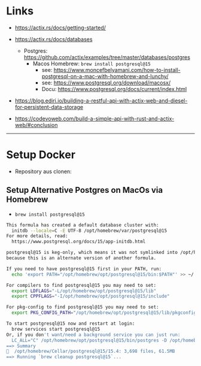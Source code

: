 
# Links

* https://actix.rs/docs/getting-started/
* https://actix.rs/docs/databases
    + Postgres: https://github.com/actix/examples/tree/master/databases/postgres
        - Macos Homebrew:  `brew install postgresql@15`
            - see: https://www.moncefbelyamani.com/how-to-install-postgresql-on-a-mac-with-homebrew-and-lunchy/
            - see:  https://www.postgresql.org/download/macosx/
            - Docu: https://www.postgresql.org/docs/current/index.html
            

* https://blog.ediri.io/building-a-restful-api-with-actix-web-and-diesel-for-persistent-data-storage

* https://codevoweb.com/build-a-simple-api-with-rust-and-actix-web/#conclusion

---

# Setup Docker

* Repository aus clonen: 

## Setup Alternative Postgres on MacOs via Homebrew

* `brew install postgresql@15`

```bash
This formula has created a default database cluster with:
  initdb --locale=C -E UTF-8 /opt/homebrew/var/postgresql@15
For more details, read:
  https://www.postgresql.org/docs/15/app-initdb.html

postgresql@15 is keg-only, which means it was not symlinked into /opt/homebrew,
because this is an alternate version of another formula.

If you need to have postgresql@15 first in your PATH, run:
  echo 'export PATH="/opt/homebrew/opt/postgresql@15/bin:$PATH"' >> ~/.zshrc

For compilers to find postgresql@15 you may need to set:
  export LDFLAGS="-L/opt/homebrew/opt/postgresql@15/lib"
  export CPPFLAGS="-I/opt/homebrew/opt/postgresql@15/include"

For pkg-config to find postgresql@15 you may need to set:
  export PKG_CONFIG_PATH="/opt/homebrew/opt/postgresql@15/lib/pkgconfig"

To start postgresql@15 now and restart at login:
  brew services start postgresql@15
Or, if you don't want/need a background service you can just run:
  LC_ALL="C" /opt/homebrew/opt/postgresql@15/bin/postgres -D /opt/homebrew/var/postgresql@15
==> Summary
🍺  /opt/homebrew/Cellar/postgresql@15/15.4: 3,698 files, 61.5MB
==> Running `brew cleanup postgresql@15`...
```